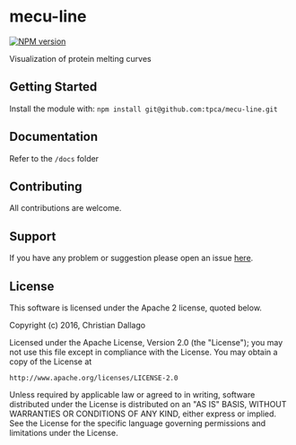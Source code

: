 # mecu-line

[![NPM version](http://img.shields.io/npm/v/mecu-viz.svg)](https://www.npmjs.org/package/mecu-viz) 

Visualization of protein melting curves

## Getting Started
Install the module with: `npm install git@github.com:tpca/mecu-line.git`

## Documentation

Refer to the `/docs` folder

## Contributing

All contributions are welcome.

## Support

If you have any problem or suggestion please open an issue [here](https://github.com/sacdallago/mecu-line/issues).

## License 
This software is licensed under the Apache 2 license, quoted below.

Copyright (c) 2016, Christian Dallago

Licensed under the Apache License, Version 2.0 (the "License"); you may not
use this file except in compliance with the License. You may obtain a copy of
the License at

    http://www.apache.org/licenses/LICENSE-2.0

Unless required by applicable law or agreed to in writing, software
distributed under the License is distributed on an "AS IS" BASIS, WITHOUT
WARRANTIES OR CONDITIONS OF ANY KIND, either express or implied. See the
License for the specific language governing permissions and limitations under
the License.
